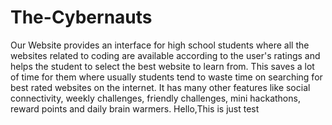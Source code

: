 # The-Cybernauts

Our Website provides an interface for high school students where all the websites related to coding are available according to the user's ratings and helps the 
student to select the best website to learn from. This saves a lot of time for them where usually students tend to waste time on searching for best rated websites on 
the internet. It has many other features like social connectivity, weekly challenges, friendly challenges, mini hackathons, reward points and daily brain warmers.
Hello,This is just test

